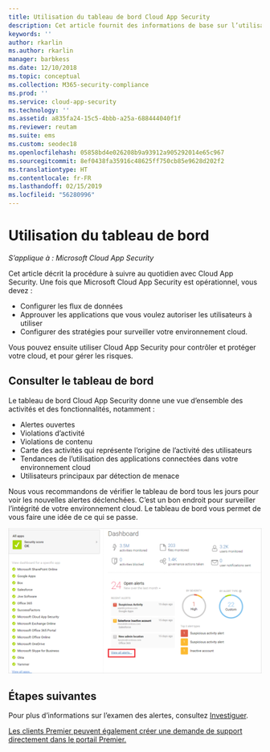 ```yaml
---
title: Utilisation du tableau de bord Cloud App Security
description: Cet article fournit des informations de base sur l’utilisation du tableau de bord Cloud App Security.
keywords: ''
author: rkarlin
ms.author: rkarlin
manager: barbkess
ms.date: 12/10/2018
ms.topic: conceptual
ms.collection: M365-security-compliance
ms.prod: ''
ms.service: cloud-app-security
ms.technology: ''
ms.assetid: a835fa24-15c5-4bbb-a25a-688444040f1f
ms.reviewer: reutam
ms.suite: ems
ms.custom: seodec18
ms.openlocfilehash: 05858bd4e026208b9a93912a905292014e65c967
ms.sourcegitcommit: 8ef0438fa35916c48625ff750cb85e9628d202f2
ms.translationtype: HT
ms.contentlocale: fr-FR
ms.lasthandoff: 02/15/2019
ms.locfileid: "56280996"
---
```

# <a name="working-with-the-dashboard"></a>Utilisation du tableau de bord

*S’applique à : Microsoft Cloud App Security*

Cet article décrit la procédure à suivre au quotidien avec Cloud App Security.  Une fois que Microsoft Cloud App Security est opérationnel, vous devez :

- Configurer les flux de données
- Approuver les applications que vous voulez autoriser les utilisateurs à utiliser 
- Configurer des stratégies pour surveiller votre environnement cloud. 

Vous pouvez ensuite utiliser Cloud App Security pour contrôler et protéger votre cloud, et pour gérer les risques.  



## <a name="check-the-dashboard"></a>Consulter le tableau de bord  
Le tableau de bord Cloud App Security donne une vue d’ensemble des activités et des fonctionnalités, notamment :

- Alertes ouvertes
- Violations d’activité
- Violations de contenu
- Carte des activités qui représente l’origine de l’activité des utilisateurs
- Tendances de l’utilisation des applications connectées dans votre environnement cloud
- Utilisateurs principaux par détection de menace

Nous vous recommandons de vérifier le tableau de bord tous les jours pour voir les nouvelles alertes déclenchées. C’est un bon endroit pour surveiller l’intégrité de votre environnement cloud. Le tableau de bord vous permet de vous faire une idée de ce qui se passe.  

![Tableau de bord Cloud App Security](./media/dashboard.png "tableau de bord")  


## <a name="next-steps"></a>Étapes suivantes  
Pour plus d’informations sur l’examen des alertes, consultez [Investiguer](investigate.md).  

[Les clients Premier peuvent également créer une demande de support directement dans le portail Premier.](https://premier.microsoft.com/)  
